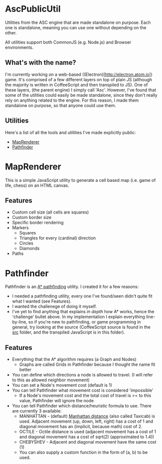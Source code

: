 # AscPublicUtil
Utilities from the ASC engine that are made standalone on purpose. Each one is standalone, meaning you can use one without depending on the other.

All utilities support both CommonJS (e.g. Node.js) and Browser environments.

## What's with the name?
I'm currently working on a web-based ((Electron)[http://electron.atom.io]) game. It's comprised of a few different layers on top of plain JS (although the majority is written in CoffeeScript and then transpiled to JS). One of these layers, (the parent engine) I simply call 'Asc'. However, I've found that some of the utilities could easily be made standalone, since they don't really rely on anything related to the engine. For this reason, I made them standalone on purpose, so that anyone could use them.

## Utilities
Here's a list of all the tools and utilities I've made explicitly public:
* [MapRenderer](#MapRenderer)
* [Pathfinder](#Pathfinder)

# <a name='MapRenderer'></a>MapRenderer
This is a simple JavaScript utility to generate a cell based map (i.e. game of life, chess) on an HTML canvas.

## <a name='MapRendererFeatures'></a>Features
* Custom cell size (all cells are squares)
* Custom border size
* Specific border rendering
* Markers
  * Squares
  * Triangles for every (cardinal) direction
  * Circles
  * Diamonds
* Paths

# <a name='Pathfinder'></a> Pathfinder
Pathfinder is an [A* pathfinding](//wikipedia.org/wiki/A*_search_algorithm) utility. I created it for a few reasons:
* I needed a pathfinding utility, every one I've found/seen didn't quite fit what I wanted (see Features).
* I wanted the challenege of doing it myself.
* I've yet to find anything that explains *in depth* how A* works, hence the 'challenge' bullet above. In my implementation I explain everything line-by-line, so if you're new to pathfinding, or game programming in general, try looking at the source (CoffeeScript source is found in the [src](./src) folder, and the transpiled JavaScript is in this folder).

## <a name='PathfinderFeatures'></a> Features
* Everything that the A* algorithm requires (a Graph and Nodes)
  * Graphs are called Grids in Pathfinder because I thought the name fit better
* You can define which directions a node is allowed to travel. (I will refer to this as allowed neighbor movement)
* You can set a Node's movement cost (default is 1)
* You can tell Pathfinder what movement cost is considered 'impossible'
  * If a Node's movement cost and the total cost of travel is >= to this value, Pathfinder will ignore the node
* You can tell Pathfinder which distance/heuristic formula to use. There are currently 3 available:
  * MANHATTAN - (default) [Manhattan distance](//wikipedia.org/wiki/Taxicab_geometry) (also called Taxicab) is used. Adjacent movement (up, down, left, right) has a cost of 1 and diagonal movement has an (implicit, because math) cost of 2.
  * OCTILE - Octile distance is used (adjacent movement has a cost of 1 and diagonal movement has a cost of sqrt(2) (approximated to 1.4))
  * CHEBYSHEV - Adjacent and diagonal movement have the same cost (1)
  * You can also supply a custom function in the form of (a, b) to be used.
